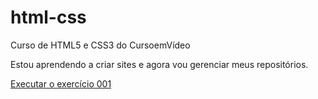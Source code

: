# html-css
 Curso de HTML5 e CSS3 do CursoemVídeo

Estou aprendendo a criar sites e agora vou gerenciar meus repositórios.

<a href= "https://pietraataulo.github.io/html-css/exercicios/ex001/index.html">Executar o exercício 001</a>